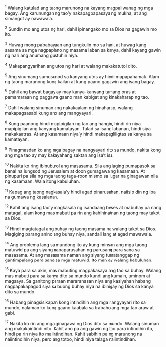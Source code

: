 <sup>1</sup>
Walang katulad ang taong marunong na kayang magpaliwanag ng mga bagay. Ang karunungan ng taoʼy nakapagpapasaya ng mukha, at ang simangot ay nawawala.

<sup>2</sup>
Sundin mo ang utos ng hari, dahil ipinangako mo sa Dios na gagawin mo ito. 

<sup>3</sup>
Huwag mong pababayaan ang tungkulin mo sa hari, at huwag kang sasama sa mga nagpaplano ng masama laban sa kanya, dahil kayang gawin ng hari ang anumang gustuhin niya. 

<sup>4</sup>
Makapangyarihan ang utos ng hari at walang makakatutol dito. 

<sup>5</sup>
Ang sinumang sumusunod sa kanyang utos ay hindi mapapahamak. Alam ng taong marunong kung kailan at kung paano gagawin ang isang bagay. 

<sup>6</sup>
Dahil ang bawat bagay ay may kanya-kanyang tamang oras at pamamaraan ng paggawa gaano man kabigat ang kinakaharap ng tao. 

<sup>7</sup>
Dahil walang sinuman ang nakakaalam ng hinaharap, walang makapagsasabi kung ano ang mangyayari. 

<sup>8</sup>
Kung paanong hindi mapipigilan ng tao ang hangin, hindi rin niya mapipigilan ang kanyang kamatayan. Tulad sa isang labanan, hindi siya makakaatras. At ang kasamaan niyaʼy hindi makapagliligtas sa kanya sa kamatayan. 

<sup>9</sup>
Pinagmasdan ko ang mga bagay na nangyayari rito sa mundo, nakita kong ang mga tao ay may kakayahang saktan ang isaʼt isa. 

<sup>10</sup>
Nakita ko ring ibinuburol ang masasama. Sila ang laging pumapasok sa banal na lungsod ng Jerusalem at doon gumagawa ng kasamaan. At pinupuri pa sila ng mga taong taga-roon mismo sa lugar na ginagawan nila ng kasamaan. Wala itong kabuluhan. 

<sup>11</sup>
Kapag ang taong nagkasalaʼy hindi agad pinarusahan, naiisip din ng iba na gumawa ng kasalanan. 

<sup>12</sup>
Kahit ang isang taoʼy magkasala ng isandaang beses at mabuhay pa nang matagal, alam kong mas mabuti pa rin ang kahihinatnan ng taong may takot sa Dios. 

<sup>13</sup>
Hindi magtatagal ang buhay ng taong masama na walang takot sa Dios. Magiging parang anino ang buhay niya, sandali lang at agad mawawala. 

<sup>14</sup>
Ang problema lang sa mundong ito ay kung minsan ang mga taong matuwid pa ang siyang napaparusahan ng parusang para sana sa masasama. At ang masasama naman ang siyang tumatanggap ng gantimpalang para sana sa mga matuwid. Ito man ay walang kabuluhan. 

<sup>15</sup>
Kaya para sa akin, mas mabuting magpakasaya ang tao sa buhay. Walang mas mabuti para sa kanya dito sa mundo kundi ang kumain, uminom at magsaya. Sa ganitong paraan mararanasan niya ang kasiyahan habang nagpapakapagod siya sa buong buhay niya na ibinigay ng Dios sa kanya dito sa mundo. 

<sup>16</sup>
Habang pinagsisikapan kong intindihin ang mga nangyayari rito sa mundo, nalaman ko kung gaano kaabala sa trabaho ang mga tao araw at gabi. 

<sup>17</sup>
Nakita ko rin ang mga ginagawa ng Dios dito sa mundo. Walang sinuman ang makakaintindi nito. Kahit ano pa ang gawin ng tao para intindihin ito, hindi pa rin niya ito maiintindihan. Kahit sabihin pa ng marunong na naiintindihin niya, pero ang totoo, hindi niya talaga naiintindihan.